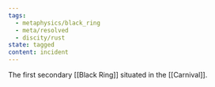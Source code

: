 ```yaml
---
tags:
  - metaphysics/black_ring
  - meta/resolved
  - discity/rust
state: tagged
content: incident
---
```

The first secondary [[Black Ring]] situated in the [[Carnival]]. 